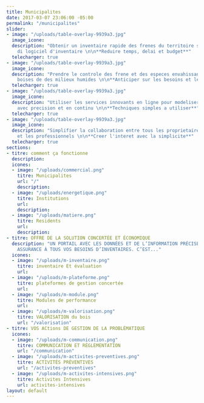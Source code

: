 ```yaml
---
title: Municipalites
date: 2017-03-07 23:06:00 -05:00
permalink: "/municipalites"
slider:
- image: "/uploads/table-overlay-9939a3.jpg"
  image_icone: 
  description: "Obtenir un inventaire rapide des frenes du territoire sans acquisition
    di logiciel d'inventaire \n\n**Reduire temps, delai et budget**"
  telecharger: true
- image: "/uploads/table-overlay-9939a3.jpg"
  image_icone: 
  description: "Prendre le controle des frene et des especes envahissantes dans les
    boises de des milieux humides \n\n**Anticiper sur les besoins et les solutions**"
  telecharger: true
- image: "/uploads/table-overlay-9939a3.jpg"
  image_icone: 
  description: "Utiliser les services innovants en ligne pour modeliser le depistage
    avec precision et en continu \n\n**Techniques simples a utiliser**"
  telecharger: true
- image: "/uploads/table-overlay-9939a3.jpg"
  image_icone: 
  description: "Simplifier la collaboration entre tous les proprietaires de la municipalite
    et les professionnels \n\n**Creer l'interet avec la simplicite**"
  telecharger: true
sections:
- titre: comment ça fonctionne
  description: 
  icones:
  - image: "/uploads/commercial.png"
    titre: Municipalites
    url: "/"
    description: 
  - image: "/uploads/energetique.png"
    titre: Institutions
    url: 
    description: 
  - image: "/uploads/matiere.png"
    titre: Residents
    url: 
    description: 
- titre: OFFRE DE LA SOLUTION CONCERTÉE ET ÉCONOMIQUE
  description: "UN PORTAIL AVEC LES DONNÉES ET DE L’INFORMATION PRÉCISE POUR RÉPONDRE\x03AVEC
    ASSURANCE À TOUS VOS BESOINS D’INVENTAIRES. C’EST..."
  icones:
  - image: "/uploads/m-inventaire.png"
    titre: inventaire Et évaluation
    url: 
  - image: "/uploads/m-plateforme.png"
    titre: plateformes de gestion concertée
    url: 
  - image: "/uploads/m-module.png"
    titre: Modules de performance
    url: 
  - image: "/uploads/m-valorisation.png"
    titre: VALORISATION du bois
    url: "/valorisation"
- titre: VOS ACtions DE GESTION DE LA PROBLÈMATIQUE
  icones:
  - image: "/uploads/m-communication.png"
    titre: COMMUNICATION ET RÈGLEMENTATION
    url: "/communication"
  - image: "/uploads/m-activites-preventives.png"
    titre: ACTIVITÉS PRÉVENTIVES
    url: "/activites-preventives"
  - image: "/uploads/m-activites-intensives.png"
    titre: Activites Intensives
    url: activites-intensives
layout: default
---
```


